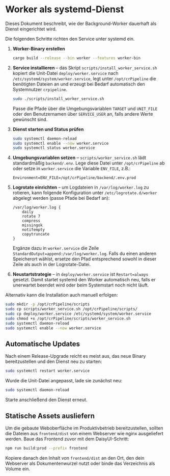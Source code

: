 # Worker als systemd-Dienst

Dieses Dokument beschreibt, wie der Background-Worker dauerhaft als Dienst eingerichtet wird.

Die folgenden Schritte richten den Service unter systemd ein.

1. **Worker-Binary erstellen**
   ```bash
   cargo build --release --bin worker --features worker-bin
   ```

2. **Service installieren** – das Skript `scripts/install_worker_service.sh` kopiert die Unit-Datei `deploy/worker.service` nach `/etc/systemd/system/worker.service`, legt unter `/opt/crPipeline` die benötigten Dateien an und erzeugt bei Bedarf automatisch den Systemnutzer `crpipeline`.
   ```bash
   sudo ./scripts/install_worker_service.sh
   ```
   Passe die Pfade über die Umgebungsvariablen `TARGET` und `UNIT_FILE` oder den Benutzernamen über `SERVICE_USER` an, falls andere Werte gewünscht sind.

3. **Dienst starten und Status prüfen**
   ```bash
   sudo systemctl daemon-reload
   sudo systemctl enable --now worker.service
   sudo systemctl status worker.service
   ```

4. **Umgebungsvariablen setzen** – `scripts/worker_service.sh` lädt standardmäßig `backend/.env`. Lege diese Datei unter `/opt/crPipeline` ab oder setze in `worker.service` die Variable `ENV_FILE`, z.B.:
   ```
   Environment=ENV_FILE=/opt/crPipeline/backend/.env.prod
   ```

5. **Logrotate einrichten** – um Logdateien in `/var/log/worker.log` zu rotieren, kann folgende Konfiguration unter `/etc/logrotate.d/worker` abgelegt werden (passe Pfade bei Bedarf an):
   ```
   /var/log/worker.log {
       daily
       rotate 7
       compress
       missingok
       notifempty
       copytruncate
   }
   ```
   Ergänze dazu in `worker.service` die Zeile `StandardOutput=append:/var/log/worker.log`.
   Falls du einen anderen Speicherort wählst, ersetze den Pfad entsprechend sowohl in dieser Zeile als auch in der Logrotate-Datei.

6. **Neustartstrategie** – in `deploy/worker.service` ist `Restart=always` gesetzt. Damit startet systemd den Worker automatisch neu, falls er unerwartet beendet wird oder beim Systemstart noch nicht läuft.

Alternativ kann die Installation auch manuell erfolgen:
```bash
sudo mkdir -p /opt/crPipeline/scripts
sudo cp scripts/worker_service.sh /opt/crPipeline/scripts/
sudo cp deploy/worker.service /etc/systemd/system/worker.service
sudo chmod +x /opt/crPipeline/scripts/worker_service.sh
sudo systemctl daemon-reload
sudo systemctl enable --now worker.service
```

## Automatische Updates

Nach einem Release-Upgrade reicht es meist aus, das neue Binary bereitzustellen und den Dienst neu zu starten:

```bash
sudo systemctl restart worker.service
```

Wurde die Unit-Datei angepasst, lade sie zunächst neu:

```bash
sudo systemctl daemon-reload
```
Starte anschließend den Dienst erneut.

## Statische Assets ausliefern

Um die gebaute Weboberfläche im Produktivbetrieb bereitzustellen, sollten die Dateien aus
`frontend/dist` von einem Webserver wie nginx ausgeliefert werden. Baue das
Frontend zuvor mit dem DaisyUI-Schritt:

```bash
npm run build:prod --prefix frontend
```

Kopiere danach den Inhalt von `frontend/dist` an den Ort, den dein Webserver
als Dokumentenwurzel nutzt oder binde das Verzeichnis als Volume ein.
